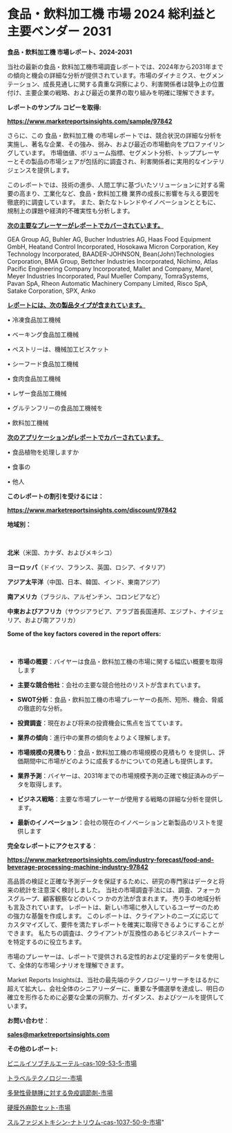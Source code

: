 # 食品・飲料加工機 市場 2024 総利益と主要ベンダー 2031

<strong>食品・飲料加工機 市場レポート、2024-2031</strong>

当社の最新の食品・飲料加工機市場調査レポートでは、2024年から2031年までの傾向と機会の詳細な分析が提供されています。市場のダイナミクス、セグメンテーション、成長見通しに関する貴重な洞察により、利害関係者は競争上の位置付け、主要企業の戦略、および最近の業界の取り組みを明確に理解できます。



<strong>レポートのサンプル コピーを取得:</strong> <a href=https://www.marketreportsinsights.com/sample/97842>

<strong><u>https://www.marketreportsinsights.com/sample/97842</u></strong></a>

さらに、この 食品・飲料加工機 の市場レポートでは、競合状況の詳細な分析を実施し、著名な企業、その強み、弱み、および最近の市場動向をプロファイリングしています。 市場価値、ボリューム指標、セグメント分析、トッププレーヤーとその製品の市場シェアが包括的に調査され、利害関係者に実用的なインテリジェンスを提供します。

このレポートでは、技術の進歩、人間工学に基づいたソリューションに対する需要の高まり、工業化など、食品・飲料加工機 業界の成長に影響を与える要因を徹底的に調査しています。 また、新たなトレンドやイノベーションとともに、規制上の課題や経済的不確実性も分析します。



<strong><u>次の主要なプレーヤーがレポートでカバーされています。</u></strong>

GEA Group AG, Buhler AG, Bucher Industries AG, Haas Food Equipment GmbH, Heatand Control Incorporated, Hosokawa Micron Corporation, Key Technology Incorporated, BAADER-JOHNSON, Bean(John)Technologies Corporation, BMA Group, Bettcher Industries Incorporated, Nichimo, Atlas Pacific Engineering Company Incorporated, Mallet and Company, Marel, Meyer Industries Incorporated, Paul Mueller Company, TomraSystems, Pavan SpA, Rheon Automatic Machinery Company Limited, Risco SpA, Satake Corporation, SPX, Anko



<strong><u><b>レポートには、次の製品タイプが含まれています。</b></u></strong>

• 冷凍食品加工機械

• ベーキング食品加工機械

• ペストリーは、機械加工ビスケット

• シーフード食品加工機械

• 食肉食品加工機械

• レザー食品加工機械

• グルテンフリーの食品加工機械を

• 飲料加工機械



<strong><u><b>次のアプリケーションがレポートでカバーされています。</b></u></strong>

• 食品植物を処理しますか

• 食事の

• 他人



<strong><b>このレポートの割引を受けるには：</b></strong>

<a href=https://www.marketreportsinsights.com/discount/97842>

<strong><u>https://www.marketreportsinsights.com/discount/97842</u></strong></a>



<strong>地域別：</strong>

<strong> </strong>



<strong>北米</strong>（米国、カナダ、およびメキシコ）



<strong>ヨーロッパ</strong>（ドイツ、フランス、英国、ロシア、イタリア）



<strong>アジア太平洋</strong>（中国、日本、韓国、インド、東南アジア）



<strong>南アメリカ</strong>（ブラジル、アルゼンチン、コロンビアなど）



<strong>中東およびアフリカ</strong>（サウジアラビア、アラブ首長国連邦、エジプト、ナイジェリア、および南アフリカ）



<strong>Some of the key factors covered in the report offers:</strong>

<strong> </strong>
<ul>
  <li>

<strong>市場の概要</strong>：バイヤーは食品・飲料加工機の市場に関する幅広い概要を取得します</li>
  <li>

<strong>主要な競合他社</strong>：会社の主要な競合他社のリストが含まれています。</li>
  <li>

<strong>SWOT分析</strong>：食品・飲料加工機の市場プレーヤーの長所、短所、機会、脅威の徹底的な分析。</li>
  <li>

<strong>投資調査</strong>：現在および将来の投資機会に焦点を当てています。</li>
  <li>

<strong>業界の傾向</strong>：進行中の業界の傾向をよりよく理解します。</li>
  <li>

<strong>市場規模の見積もり</strong>：食品・飲料加工機の市場規模の見積もり を提供し、評価期間中に市場がどのように成長するかについての見通しも提供します。</li>
  <li>

<strong>業界予測</strong>：バイヤーは、2031年までの市場規模予測の正確で検証済みのデータを取得します。</li>
  <li>

<strong>ビジネス戦略</strong>：主要な市場プレーヤーが使用する戦略の詳細な分析を提供します。</li>
  <li>

<strong>最新のイノベーション</strong>：会社の現在のイノベーションと新製品のリストを提供します</li>
</ul>


<strong>完全なレポートにアクセスする</strong>：

<a href=https://www.marketreportsinsights.com/industry-forecast/food-and-beverage-processing-machine-industry-97842>

<strong><u>https://www.marketreportsinsights.com/industry-forecast/food-and-beverage-processing-machine-industry-97842</u></strong></a>

高品質の検証と正確な予測データを保証するために、研究の専門家はデータと将来の統計を注意深く検討しました。 当社の市場調査手法には、調査、フォーカスグループ、顧客観察などのいくつ かの方法が含まれます。 売り手の地域分析も言及されています。 レポートは、新しい市場に参入しているユーザーのための強力な基盤を作成します。 このレポートは、クライアントのニーズに応じてカスタマイズして、要件を満たすレポートを確実に取得できるようにすることができます。 私たちの調査は、クライアントが互換性のあるビジネスパートナーを特定するのに役立ちます。

市場のプレーヤーは、レポートで提供される定性的および定量的データを使用して、全体的な市場シナリオを理解できます。

Market Reports Insightsは、当社の最先端のテクノロジーリサーチをはるかに超えて拡大し、会社全体のシニアリーダーに、重要な予備選挙を達成し、明日の確立を形作るために必要な企業の洞察力、ガイダンス、およびツールを提供しています。



<strong><b>お問い合わせ</b></strong>：

<a href=mailto:sales@marketreportsinsights.com>

<strong><u>sales@marketreportsinsights.com</u></strong></a>



<strong>その他のレポート:</strong>

<a href=https://www.linkedin.com/pulse/ビニルイソブチルエーテル-cas-109-53-5-市場-2023-swot-分析と成長率-2030-pr-news-hub-kfupf/>ビニルイソブチルエーテル-cas-109-53-5-市場</a>

<a href=https://www.linkedin.com/pulse/トラベルテクノロジー-市場-2023-年のダイナミクスとビジネストレンド-ddolf/>トラベルテクノロジー-市場</a>

<a href=https://www.linkedin.com/pulse/多発性骨髄腫に対する免疫調節剤-市場-2023-swot-分析と成長率-e52if/>多発性骨髄腫に対する免疫調節剤-市場</a>

<a href=https://www.linkedin.com/pulse/硬膜外麻酔セット-市場-2023-swot-分析と成長率-2030-data-dive-discoveries-24-analysis-ybhef/>硬膜外麻酔セット-市場</a>

<a href=https://www.linkedin.com/pulse/スルファジメトキシン-ナトリウム-cas-1037-50-9-市場-2023-8cmgf/>スルファジメトキシン-ナトリウム-cas-1037-50-9-市場</a>"
